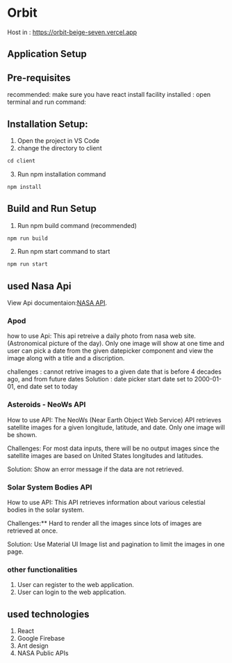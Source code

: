 # Orbit

Host in : https://orbit-beige-seven.vercel.app

## Application Setup
## Pre-requisites
recommended: make sure you have react install facility installed : 
open terminal and run command:

## Installation Setup:
1. Open the project in VS Code
2. change the directory to client
```javascript
cd client
```
3. Run npm installation command
```javascript
npm install
```
## Build and Run Setup
1. Run npm build command (recommended)
```javascript
npm run build
```
2. Run npm start command to start
```javascript
npm run start
```

## used Nasa Api
View Api documentaion:[NASA API](https://api.nasa.gov/).

### Apod
how to use Api: This api retreive a daily photo from nasa web site.(Astronomical picture of the day). Only one image will show at one time and user can pick a date from the given datepicker component and view the image along with a title and a discription.

challenges : cannot retrive images to a given date that is before 4 decades ago, and from future dates
Solution : date picker start date set to 2000-01-01, end date set to today

### Asteroids - NeoWs API

How to use API: The NeoWs (Near Earth Object Web Service) API retrieves satellite images for a given longitude, latitude, and date. Only one image will be shown.

Challenges: For most data inputs, there will be no output images since the satellite images are based on United States longitudes and latitudes.

Solution: Show an error message if the data are not retrieved.

### Solar System Bodies API

How to use API: This API retrieves information about various celestial bodies in the solar system.

Challenges:** Hard to render all the images since lots of images are retrieved at once.

Solution: Use Material UI Image list and pagination to limit the images in one page.

### other functionalities
1. User can register to the web application.
2. User can login to the web application.

## used technologies
1. React
2. Google Firebase
3. Ant design
4. NASA Public APIs
